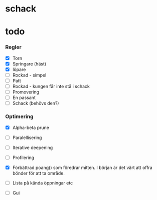# schack

# todo
### Regler
- [x] Torn
- [x] Springare (häst)
- [x] löpare
- [ ] Rockad - simpel
- [ ] Patt
- [ ] Rockad - kungen får inte stå i schack
- [ ] Promovering
- [ ] En passant
- [ ] Schack (behövs den?)

### Optimering
- [x] Alpha-beta prune
- [ ] Paralellisering
- [ ] Iterative deepening
- [ ] Profilering
- [x] Förbättrad poang() som föredrar mitten. I början är det värt att offra bönder för att ta område.
- [ ] Lista på kända öppningar etc
- [ ] Gui


